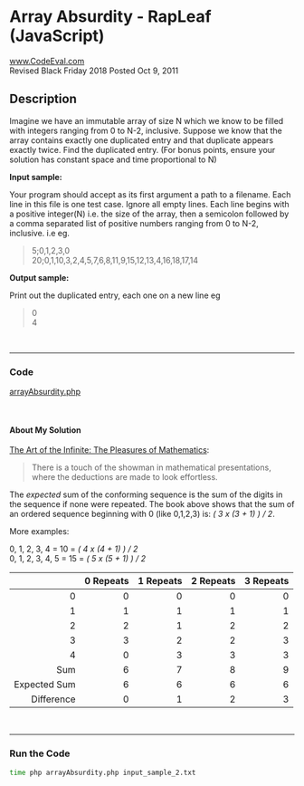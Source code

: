 # Array Absurdity - RapLeaf (JavaScript)<br />
www.CodeEval.com<br />
Revised Black Friday 2018
Posted Oct 9, 2011


## Description

Imagine we have an immutable array of size N which we know to be filled with integers ranging from 0 to N-2, inclusive. Suppose we know that the array contains exactly one duplicated entry and that duplicate appears exactly twice. Find the duplicated entry. (For bonus points, ensure your solution has constant space and time proportional to N)

**Input sample:**

Your program should accept as its first argument a path to a filename. Each line in this file is one test case. Ignore all empty lines. Each line begins with a positive integer(N) i.e. the size of the array, then a semicolon followed by a comma separated list of positive numbers ranging from 0 to N-2, inclusive. i.e eg.

> 5;0,1,2,3,0<br />
20;0,1,10,3,2,4,5,7,6,8,11,9,15,12,13,4,16,18,17,14

**Output sample:**

Print out the duplicated entry, each one on a new line eg

> 0<br />4

<br />

---
### Code

[arrayAbsurdity.php](https://github.com/wrightben/codeeval/blob/master/code/arrayAbsurdity.php)

<br/>

#### About My Solution

[The Art of the Infinite: The Pleasures of Mathematics](https://www.amazon.com/Art-Infinite-Pleasures-Mathematics/dp/1608198693):<br />
> There is a touch of the showman in mathematical presentations,<br />where the deductions are made to look effortless.

The *expected* sum of the conforming sequence is the sum of the digits in the sequence if none were repeated. The book above shows that the sum of an ordered sequence beginning with 0 (like 0,1,2,3) is: *( 3 x (3 + 1) ) / 2*.

More examples:

0, 1, 2, 3, 4 = 10 = *( 4 x (4 + 1) ) / 2*<br />
0, 1, 2, 3, 4, 5 = 15 = *( 5 x (5 + 1) ) / 2*


|  | 0  Repeats | 1 Repeats | 2 Repeats | 3 Repeats|
|---:|---:|---:|---:|---:|
|0 | 0 | 0 | 0 | 0|
|1 | 1 | 1 | 1 | 1|
|2 | 2 | 1 | 2 | 2|
|3 | 3 | 2 | 2 | 3|
|4 | 0 | 3 | 3 | 3|
|Sum | 6 | 7 | 8 | 9|
|Expected Sum | 6 | 6 | 6 | 6|
|Difference | 0 | 1 | 2 | 3|

<br />

---
### Run the Code
```sh
time php arrayAbsurdity.php input_sample_2.txt
```
